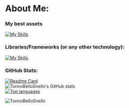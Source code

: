 # About Me:  
### My best assets
[![My Skills](https://skillicons.dev/icons?i=py,js,java,ts,html,css,cpp,php)](https://skillicons.dev)

### Libraries/Frameworks (or any other technology):

[![My Skills](https://skillicons.dev/icons?i=react,next,tailwind,svelte,rabbitmq,fastapi,flask,figma,git,maven,jenkins,npm,laravel,materialui,mysql,postgres,sqlite,nodejs,prisma,supabase)](https://skillicons.dev)

### GitHub Stats:
[![Readme Card](https://github-readme-stats.vercel.app/api/pin/?username=tonnobellosnello&repo=microrabbit&theme=github_dark)](https://github.com/tonnobellosnello/microrabbit)
<br>
![TonnoBelloSnello's GitHub stats](https://github-readme-stats.vercel.app/api?username=TonnoBelloSnello&show_icons=true&theme=github_dark)
<br>
[![Top languages](https://github-readme-stats.vercel.app/api/top-langs/?username=TonnoBelloSnello&layout=compact&count_private=true&theme=github_dark)](https://github.com/anuraghazra/github-readme-stats)
<p align="left"> <img src="https://komarev.com/ghpvc/?username=TonnoBelloSnello&label=Profile%20views&color=0e75b6&style=flat" alt="TonnoBelloSnello" /> </p>
